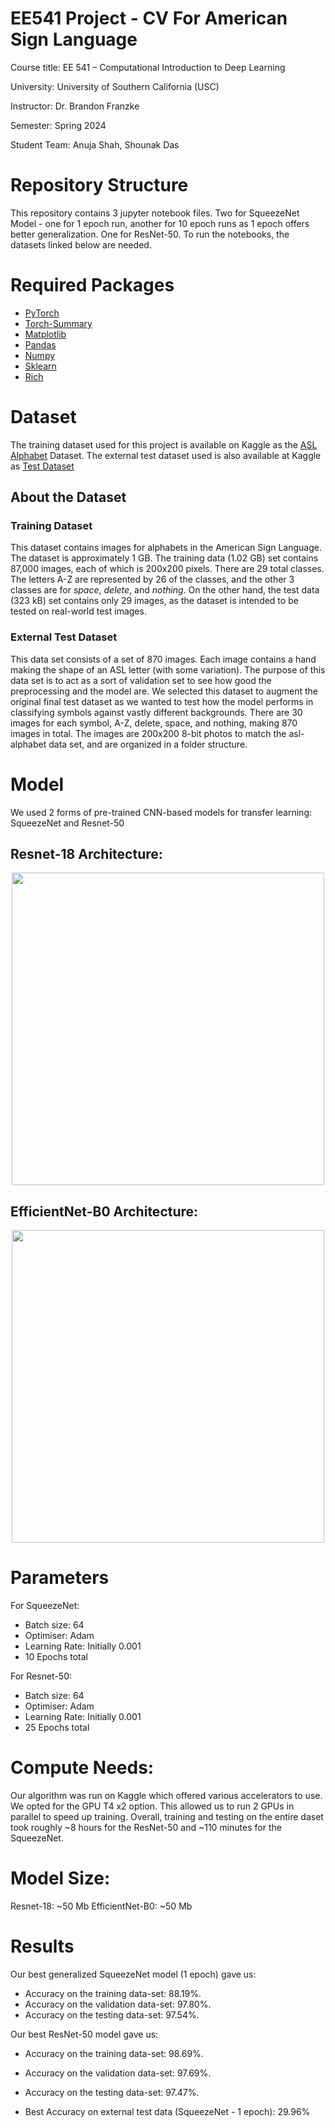 # EE541 Project - CV For American Sign Language

Course title: EE 541 – Computational Introduction to Deep Learning

University: University of Southern California (USC)

Instructor: Dr. Brandon Franzke

Semester: Spring 2024

Student Team: Anuja Shah, Shounak Das


# Repository Structure
This repository contains 3 jupyter notebook files. Two for SqueezeNet Model - one for 1 epoch run, another for 10 epoch runs as 1 epoch offers better generalization. One for ResNet-50. To run the notebooks, the datasets linked below are needed.


# Required Packages
- [PyTorch](https://pytorch.org/) 
- [Torch-Summary](https://pypi.org/project/torch-summary/)
- [Matplotlib](https://matplotlib.org/)
- [Pandas](https://pandas.pydata.org/)
- [Numpy](https://numpy.org/)
- [Sklearn](https://scikit-learn.org/stable/)
- [Rich](https://github.com/Textualize/rich)



# Dataset
The training dataset used for this project is available on Kaggle as the [ASL Alphabet](https://www.kaggle.com/grassknoted/asl-alphabet) Dataset. The external test dataset used is also available at Kaggle as [Test Dataset](https://www.kaggle.com/datasets/danrasband/asl-alphabet-test)

## About the Dataset

### Training Dataset
This dataset contains images for alphabets in the American Sign Language. The dataset is approximately 1 GB. The training data (1.02 GB) set contains 87,000 images, each of which is 200x200 pixels. There are 29 total classes. The letters A-Z are represented by 26 of the classes, and the other 3 classes are for *space*, *delete*, and *nothing*. On the other hand, the test data (323 kB) set contains only 29 images, as the dataset is intended to be tested on real-world test images.

### External Test Dataset
This data set consists of a set of 870 images. Each image contains a hand making the shape of an ASL letter (with some variation). The purpose of this data set is to act as a sort of validation set to see how good the preprocessing and the model are. We selected this dataset to augment the original final test dataset as we wanted to test how the model performs in classifying symbols against vastly different backgrounds. There are 30 images for each symbol, A-Z, delete, space, and nothing, making 870 images in total. The images are 200x200 8-bit photos to match the asl-alphabet data set, and are organized in a folder structure.

# Model
We used 2 forms of pre-trained CNN-based models for transfer learning: SqueezeNet and Resnet-50


## Resnet-18 Architecture:
<p align="center"><img src="images/Resnet18.png" width="500" /></p>


## EfficientNet-B0 Architecture:
<p align="center"><img src="images/efficientnet.png" width="500" /></p>


# Parameters
For SqueezeNet:
- Batch size: 64
- Optimiser: Adam
- Learning Rate: Initially 0.001
- 10 Epochs total

For Resnet-50:
- Batch size: 64
- Optimiser: Adam
- Learning Rate: Initially 0.001
- 25 Epochs total


# Compute Needs:
Our algorithm was run on Kaggle which offered various accelerators to use. We opted for the GPU T4 x2 option. This allowed us to run 2 GPUs in parallel to speed up training. Overall, training and testing on the entire daset took roughly ~8 hours for the ResNet-50 and ~110 minutes for the SqueezeNet.


# Model Size:
Resnet-18: ~50 Mb
EfficientNet-B0: ~50 Mb


# Results
Our best generalized SqueezeNet model (1 epoch) gave us:
- Accuracy on the training data-set: 88.19%. 
- Accuracy on the validation data-set: 97.80%.
- Accuracy on the testing data-set: 97.54%. 

Our best ResNet-50 model gave us:
- Accuracy on the training data-set: 98.69%. 
- Accuracy on the validation data-set: 97.69%.
- Accuracy on the testing data-set: 97.47%.

- Best Accuracy on external test data (SqueezeNet - 1 epoch): 29.96%
